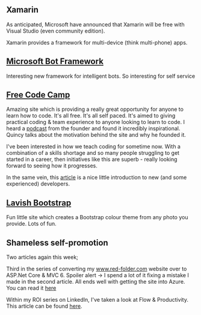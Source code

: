 ## Xamarin
As anticipated, Microsoft have announced that Xamarin will be free with Visual Studio (even community edition).

Xamarin provides a framework for multi-device (think multi-phone) apps.

## [Microsoft Bot Framework](https://dev.botframework.com/)
Interesting new framework for intelligent bots.  So interesting for self service

## [Free Code Camp](http://www.freecodecamp.com/)
Amazing site which is providing a really great opportunity for anyone to learn how to code.  It's all free.  It's all self paced.  It's aimed to giving practical coding &amp; team experience to anyone looking to learn to code.  I heard a [podcast](https://devchat.tv/js-jabber/204-jsj-free-code-camp-with-quincy-larson) from the founder and found it incredibly inspirational.  Quincy talks about the motivation behind the site and why he founded it.

I've been interested in how we teach coding for sometime now.  With a combination of a skills shortage and so many people struggling to get started in a career, then initiatives like this are superb - really looking forward to seeing how it progresses.

In the same vein, this [article](https://medium.freecodecamp.com/things-i-wish-someone-had-told-me-when-i-was-learning-how-to-code-565fc9dcb329#.i4lcqxi9w) is a nice little introduction to new (and some experienced) developers.

## [Lavish Bootstrap](http://www.lavishbootstrap.com/)
Fun little site which creates a Bootstrap colour theme from any photo you provide.  Lots of fun.

## Shameless self-promotion
Two articles again this week;

Third in the series of converting my www.red-folder.com website over to ASP.Net Core &amp; MVC 6.  Spoiler alert -> I spend a lot of it fixing a mistake I made in the second article.  All ends well with getting the site into Azure.  You can read it [here](/blog/converting-to-aspnet-core-part-3)

Within my ROI series on LinkedIn, I've taken a look at Flow &amp; Productivity.  This article can be found [here](https://www.linkedin.com/pulse/focus-productivity-mark-taylor).
